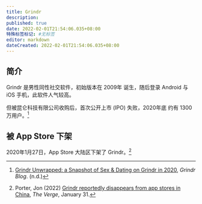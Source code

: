 ```yaml
---
title: Grindr
description:
published: true
date: 2022-02-01T21:54:06.035+08:00
特殊标签标记: #无标签
editor: markdown
dateCreated: 2022-02-01T21:54:06.035+08:00
---
```


## 简介

Grindr 是男性同性社交软件，初始版本在 2009年 诞生，随后登录 Android 与 iOS 手机，此软件人气较高。

但被昆仑科技有限公司收购后，首次公开上市 (IPO) 失败，2020年底 约有 1300 万用户。[^g_b]

## 被 App Store 下架

2020年1月27日，App Store 大陆区下架了 Grindr。[^theverge]

[^g_b]: [Grindr Unwrapped: a Snapshot of Sex & Dating on Grindr in 2020]([https://blog.grindr.com/blog/grindr-unwrapped-2020](https://blog.grindr.com/blog/grindr-unwrapped-2020)), _Grindr Blog_. (n.d.)

[^theverge]: Porter, Jon (2022) [Grindr reportedly disappears from app stores in China]([https://www.theverge.com/2022/1/31/22910129/grindr-china-app-store-removal-ios-android](https://www.theverge.com/2022/1/31/22910129/grindr-china-app-store-removal-ios-android)), _The Verge_, January 31.
